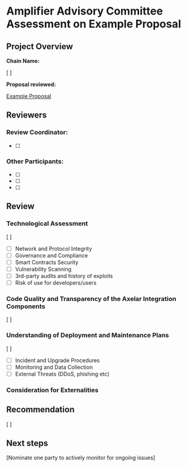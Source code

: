 # Amplifier Advisory Committee Assessment on Example Proposal

## Project Overview

**Chain Name:** 

[ ]

**Proposal reviewed:**

[Example Proposal](PROPOSAL.md)

## Reviewers

### Review Coordinator: 
- [ ]

### Other Participants: 
- [ ]
- [ ]
- [ ]


## Review

### Technological Assessment
[ ]
- [ ] Network and Protocol Integrity
- [ ] Governance and Compliance
- [ ] Smart Contracts Security
- [ ] Vulnerability Scanning
- [ ] 3rd-party audits and history of exploits
- [ ] Risk of use for developers/users
### Code Quality and Transparency of the Axelar Integration Components
[ ]

### Understanding of Deployment and Maintenance Plans
[ ]
-[ ] Incident and Upgrade Procedures
-[ ] Monitoring and Data Collection
-[ ] External Threats (DDoS, phishing etc) 

### Consideration for Externalities

## Recommendation
[ ]

## Next steps

[Nominate one party to actively monitor for ongoing issues]
